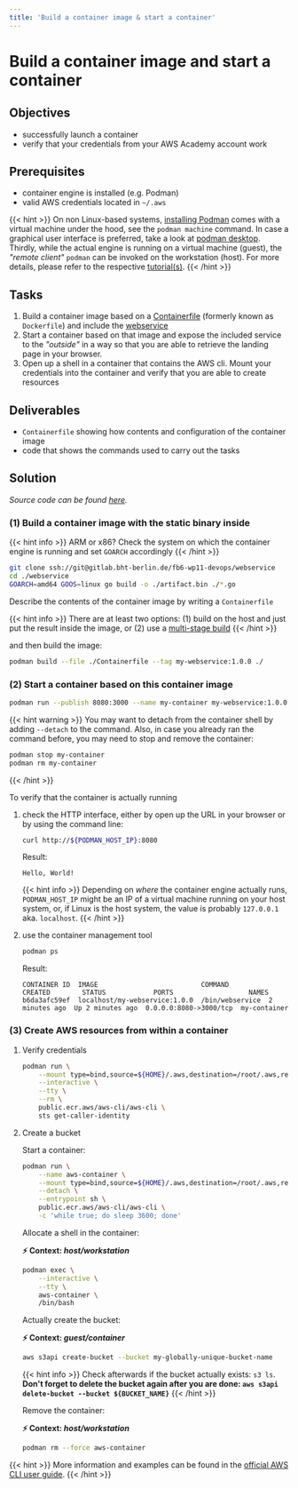```yaml
---
title: 'Build a container image & start a container'
---
```



Build a container image and start a container
=============================================


## Objectives

* successfully launch a container
* verify that your credentials from your AWS Academy account work


## Prerequisites

* container engine is installed (e.g. Podman)
* valid AWS credentials located in `~/.aws`

{{< hint >}}
On non Linux-based systems, [installing Podman](https://podman.io/docs/installation) comes with a virtual machine under
the hood, see the `podman machine` command. In case a graphical user interface is preferred, take a look at
[podman desktop](https://podman-desktop.io/downloads). Thirdly, while the actual engine is running on a virtual machine
(guest), the *"remote client"* `podman` can be invoked on the workstation (host). For more details, please refer to
the respective [tutorial(s)](https://docs.podman.io/en/latest/Tutorials.html).
{{< /hint >}}


## Tasks

1. Build a container image based on a 
   [Containerfile](https://github.com/containers/common/blob/main/docs/Containerfile.5.md)
   (formerly known as `Dockerfile`) and include the
   [webservice](https://gitlab.bht-berlin.de/fb6-wp11-devops/webservice)
2. Start a container based on that image and expose the included service to the *"outside"*
   in a way so that you are able to retrieve the landing page in your browser.  
2. Open up a shell in a container that contains the AWS cli. Mount your credentials into the
   container and verify that you are able to create resources


## Deliverables

* `Containerfile` showing how contents and configuration of the container image
* code that shows the commands used to carry out the tasks


## Solution

*Source code can be found
[here](https://github.com/lucendio/lecture-devops-code/tree/master/tutorials/01_build-container-image-and-start-container).*


### (1) Build a container image with the static binary inside

{{< hint info >}}
ARM or x86? Check the system on which the container engine is running and set `GOARCH` accordingly
{{< /hint >}}

```bash
git clone ssh://git@gitlab.bht-berlin.de/fb6-wp11-devops/webservice
cd ./webservice
GOARCH=amd64 GOOS=linux go build -o ./artifact.bin ./*.go
```

Describe the contents of the container image by writing a `Containerfile`

{{< hint info >}}
There are at least two options: (1) build on the host and just put the result inside the
image, or (2) use a [multi-stage build](https://docs.docker.com/build/building/multi-stage/)
{{< /hint >}}

and then build the image:

```bash
podman build --file ./Containerfile --tag my-webservice:1.0.0 ./
```


### (2) Start a container based on this container image
```bash
podman run --publish 8080:3000 --name my-container my-webservice:1.0.0
```

{{< hint warning >}}
You may want to detach from the container shell by adding `--detach` to the command. Also,
in case you already ran the command before, you may need to stop and remove the container:

```bash
podman stop my-container
podman rm my-container
```
{{< /hint >}}

To verify that the container is actually running

1. check the HTTP interface, either by open up the URL in your browser or by using the command line:

    ```bash
    curl http://${PODMAN_HOST_IP}:8080
    ```
    Result:
    ```
    Hello, World!
    ```
    
    {{< hint info >}}
Depending on *where* the container engine actually runs, `PODMAN_HOST_IP` might be an IP of a virtual
machine running on your host system, or, if Linux is the host system, the value is probably
`127.0.0.1` aka. `localhost`.
    {{< /hint >}}


2. use the container management tool

    ```bash
    podman ps 
    ```

   Result:
    ```
    CONTAINER ID  IMAGE                          COMMAND          CREATED        STATUS            PORTS                   NAMES
    b6da3afc59ef  localhost/my-webservice:1.0.0  /bin/webservice  2 minutes ago  Up 2 minutes ago  0.0.0.0:8080->3000/tcp  my-container
    ```


### (3) Create AWS resources from within a container

1. Verify credentials

    ```bash
    podman run \
        --mount type=bind,source=${HOME}/.aws,destination=/root/.aws,readonly \
        --interactive \
        --tty \
        --rm \
        public.ecr.aws/aws-cli/aws-cli \
        sts get-caller-identity
    ```

2. Create a bucket

    Start a container:
    ```bash
    podman run \
        --name aws-container \
        --mount type=bind,source=${HOME}/.aws,destination=/root/.aws,readonly \
        --detach \
        --entrypoint sh \
        public.ecr.aws/aws-cli/aws-cli \
        -c 'while true; do sleep 3600; done'
    ```
    
    Allocate a shell in the container:

    __⚡ Context: *host/workstation*__
    ```bash
    podman exec \
        --interactive \
        --tty \
        aws-container \
        /bin/bash
    ```
    
    Actually create the bucket:

    __⚡ Context: *guest/container*__
    ```bash
    aws s3api create-bucket --bucket my-globally-unique-bucket-name
    ```

    {{< hint info >}}
Check afterwards if the bucket actually exists: `s3 ls`. __Don't forget to delete the bucket
again after you are done: `aws s3api delete-bucket --bucket ${BUCKET_NAME}`__
    {{< /hint >}}

    Remove the container:

    __⚡ Context: *host/workstation*__
    ```bash
    podman rm --force aws-container
    ```

{{< hint >}}
More information and examples can be found in the
[official AWS CLI user guide](https://docs.aws.amazon.com/cli/latest/userguide/getting-started-docker.html#cliv2-docker-install).
{{< /hint >}}
